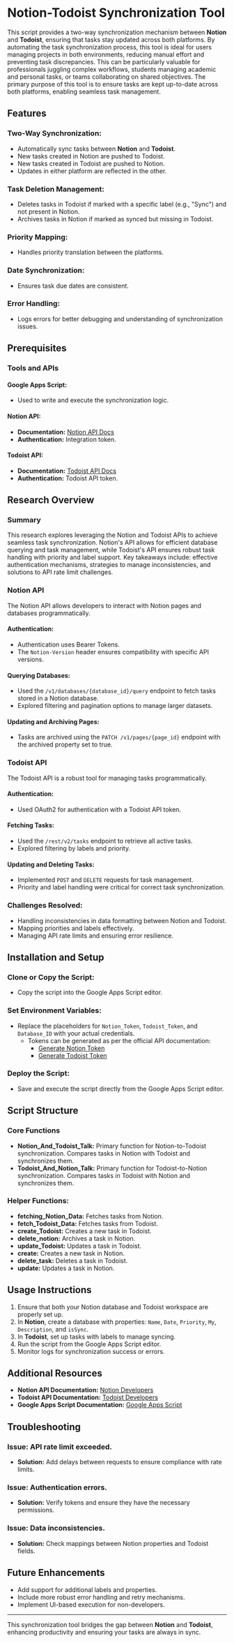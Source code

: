 # Notion-Todoist Synchronization Tool

This script provides a two-way synchronization mechanism between **Notion** and **Todoist**, ensuring that tasks stay updated across both platforms. By automating the task synchronization process, this tool is ideal for users managing projects in both environments, reducing manual effort and preventing task discrepancies. This can be particularly valuable for professionals juggling complex workflows, students managing academic and personal tasks, or teams collaborating on shared objectives. The primary purpose of this tool is to ensure tasks are kept up-to-date across both platforms, enabling seamless task management.

## Features

### Two-Way Synchronization:
- Automatically sync tasks between **Notion** and **Todoist**.
- New tasks created in Notion are pushed to Todoist.
- New tasks created in Todoist are pushed to Notion.
- Updates in either platform are reflected in the other.

### Task Deletion Management:
- Deletes tasks in Todoist if marked with a specific label (e.g., "Sync") and not present in Notion.
- Archives tasks in Notion if marked as synced but missing in Todoist.

### Priority Mapping:
- Handles priority translation between the platforms.

### Date Synchronization:
- Ensures task due dates are consistent.

### Error Handling:
- Logs errors for better debugging and understanding of synchronization issues.

## Prerequisites

### Tools and APIs

#### Google Apps Script:
- Used to write and execute the synchronization logic.

#### Notion API:
- **Documentation:** [Notion API Docs](https://developers.notion.com/)
- **Authentication:** Integration token.

#### Todoist API:
- **Documentation:** [Todoist API Docs](https://developer.todoist.com/)
- **Authentication:** Todoist API token.

## Research Overview

### Summary
This research explores leveraging the Notion and Todoist APIs to achieve seamless task synchronization. Notion's API allows for efficient database querying and task management, while Todoist's API ensures robust task handling with priority and label support. Key takeaways include: effective authentication mechanisms, strategies to manage inconsistencies, and solutions to API rate limit challenges.

### Notion API
The Notion API allows developers to interact with Notion pages and databases programmatically.

#### Authentication:
- Authentication uses Bearer Tokens.
- The `Notion-Version` header ensures compatibility with specific API versions.

#### Querying Databases:
- Used the `/v1/databases/{database_id}/query` endpoint to fetch tasks stored in a Notion database.
- Explored filtering and pagination options to manage larger datasets.

#### Updating and Archiving Pages:
- Tasks are archived using the `PATCH /v1/pages/{page_id}` endpoint with the archived property set to true.

### Todoist API
The Todoist API is a robust tool for managing tasks programmatically.

#### Authentication:
- Used OAuth2 for authentication with a Todoist API token.

#### Fetching Tasks:
- Used the `/rest/v2/tasks` endpoint to retrieve all active tasks.
- Explored filtering by labels and priority.

#### Updating and Deleting Tasks:
- Implemented `POST` and `DELETE` requests for task management.
- Priority and label handling were critical for correct task synchronization.

### Challenges Resolved:
- Handling inconsistencies in data formatting between Notion and Todoist.
- Mapping priorities and labels effectively.
- Managing API rate limits and ensuring error resilience.

## Installation and Setup

### Clone or Copy the Script:
- Copy the script into the Google Apps Script editor.

### Set Environment Variables:
- Replace the placeholders for `Notion_Token`, `Todoist_Token`, and `Database_ID` with your actual credentials.
  - Tokens can be generated as per the official API documentation:
    - [Generate Notion Token](https://www.notion.so/my-integrations)
    - [Generate Todoist Token](https://developer.todoist.com/appconsole.html)

### Deploy the Script:
- Save and execute the script directly from the Google Apps Script editor.

## Script Structure

### Core Functions
- **Notion_And_Todoist_Talk:** Primary function for Notion-to-Todoist synchronization. Compares tasks in Notion with Todoist and synchronizes them.
- **Todoist_And_Notion_Talk:** Primary function for Todoist-to-Notion synchronization. Compares tasks in Todoist with Notion and synchronizes them.

### Helper Functions:
- **fetching_Notion_Data:** Fetches tasks from Notion.
- **fetch_Todoist_Data:** Fetches tasks from Todoist.
- **create_Todoist:** Creates a new task in Todoist.
- **delete_notion:** Archives a task in Notion.
- **update_Todoist:** Updates a task in Todoist.
- **create:** Creates a new task in Notion.
- **delete_task:** Deletes a task in Todoist.
- **update:** Updates a task in Notion.

## Usage Instructions
1. Ensure that both your Notion database and Todoist workspace are properly set up.
2. In **Notion**, create a database with properties: `Name`, `Date`, `Priority`, `My`, `Description`, and `isSync`.
3. In **Todoist**, set up tasks with labels to manage syncing.
4. Run the script from the Google Apps Script editor.
5. Monitor logs for synchronization success or errors.

## Additional Resources
- **Notion API Documentation:** [Notion Developers](https://developers.notion.com/)
- **Todoist API Documentation:** [Todoist Developers](https://developer.todoist.com/)
- **Google Apps Script Documentation:** [Google Apps Script](https://developers.google.com/apps-script)

## Troubleshooting

### Issue: API rate limit exceeded.
- **Solution:** Add delays between requests to ensure compliance with rate limits.

### Issue: Authentication errors.
- **Solution:** Verify tokens and ensure they have the necessary permissions.

### Issue: Data inconsistencies.
- **Solution:** Check mappings between Notion properties and Todoist fields.

## Future Enhancements
- Add support for additional labels and properties.
- Include more robust error handling and retry mechanisms.
- Implement UI-based execution for non-developers.

---

This synchronization tool bridges the gap between **Notion** and **Todoist**, enhancing productivity and ensuring your tasks are always in sync.
